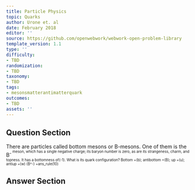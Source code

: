 ```yaml
---
title: Particle Physics
topic: Quarks
author: Urone et. al
date: February 2018
editor: ''
source: https://github.com/openwebwork/webwork-open-problem-library
template_version: 1.1
type: ''
difficulty:
- TBD
randomization:
- TBD
taxonomy:
- TBD
tags:
- mesonsmatterantimatterquark
outcomes:
- TBD
assets: ''
---
```


## Question Section 

There are particles called bottom mesons or B-mesons. One of them is the B<sup>-<sup> meson, which has a single negative charge; its baryon number is zero, as are its strangeness, charm, and topness. It has a bottomness of(-1). What is its quark configuration?
Bottom =(b); antibottom =(B); up =(u); antiup =(w)
(B^-) =ans_rule(10)



## Answer Section

